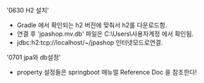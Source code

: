 '0630 H2 설치'
- Gradle 에서 확인되는 h2 버전에 맞춰서 h2를 다운로드함.
- 연결 후 'jpashop.mv.db' 파일은 C:\Users\사용자계정 에서 확인됨.
- jdbc:h2:tcp://localhost/~/jpashop 인터넷모드로연결. 

'0701 jpa와 db설정'
- property 설정들은 springboot 매뉴얼 Reference Doc 을 참조한다!